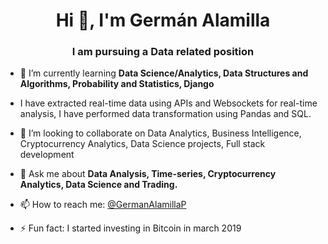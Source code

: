 <h1 align="center">Hi 👋, I'm Germán Alamilla</h1>
<h3 align="center">I am pursuing a Data related position </h3>

<!--
**gap689/gap689** is a ✨ _special_ ✨ repository because its `README.md` (this file) appears on your GitHub profile.

Here are some ideas to get you started:

- 🔭 I’m currently working on ...
- 🌱 I’m currently learning ...
- 👯 I’m looking to collaborate on ...
- 🤔 I’m looking for help with ...
- 💬 Ask me about ...
- 📫 How to reach me: ...
- 😄 Pronouns: ...
- ⚡ Fun fact: ...
-->

- 🌱 I’m currently learning **Data Science/Analytics, Data Structures and Algorithms, Probability and Statistics, Django**

- I have extracted real-time data using APIs and Websockets for real-time analysis, I have performed data transformation using Pandas and SQL.

- 👯 I’m looking to collaborate on Data Analytics, Business Intelligence, Cryptocurrency Analytics, Data Science projects, Full stack development

- 💬 Ask me about **Data Analysis, Time-series, Cryptocurrency Analytics, Data Science and Trading.**

- 📫 How to reach me: [@GermanAlamillaP](https://twitter.com/GermanAlamillaP)

- ⚡ Fun fact: I started investing in Bitcoin in march 2019

